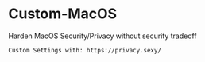 # Custom-MacOS
Harden MacOS Security/Privacy without security tradeoff

```
Custom Settings with: https://privacy.sexy/
```
